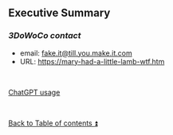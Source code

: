 ## Executive Summary  

### **_3DoWoCo contact_**

- email: fake.it@till.you.make.it.com  
- URL: https://mary-had-a-little-lamb-wtf.htm

<p><br></p> 

[ChatGPT usage](../CHATGPT_USAGE.md)  

<p><br></p>

[Back to Table of contents :arrow_double_up:](../README.md)